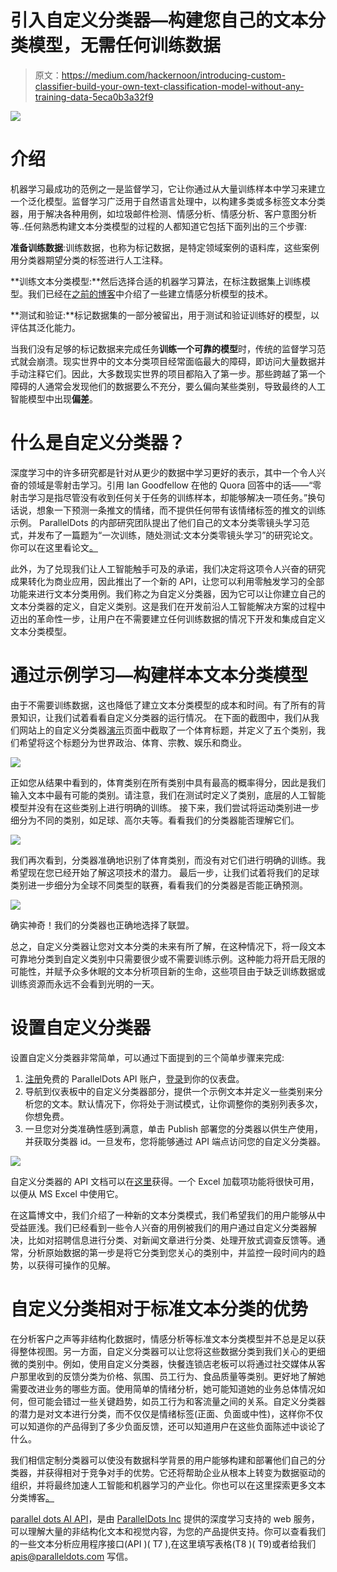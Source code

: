 # 引入自定义分类器—构建您自己的文本分类模型，无需任何训练数据

> 原文：<https://medium.com/hackernoon/introducing-custom-classifier-build-your-own-text-classification-model-without-any-training-data-5eca0b3a32f9>

![](img/88f953de169ce7f6a458da7f1ddcd30d.png)

# 介绍

机器学习最成功的范例之一是监督学习，它让你通过从大量训练样本中学习来建立一个泛化模型。监督学习广泛用于自然语言处理中，以构建多类或多标签文本分类器，用于解决各种用例，如垃圾邮件检测、情感分析、情感分析、客户意图分析等..任何熟悉构建文本分类模型的过程的人都知道它包括下面列出的三个步骤:

**准备训练数据**:训练数据，也称为标记数据，是特定领域案例的语料库，这些案例用分类器期望分类的标签进行人工注释。

**训练文本分类模型:**然后选择合适的机器学习算法，在标注数据集上训练模型。我们已经在[之前的博客](https://blog.paralleldots.com/data-science/breakthrough-research-papers-and-models-for-sentiment-analysis/)中介绍了一些建立情感分析模型的技术。

**测试和验证:**标记数据集的一部分被留出，用于测试和验证训练好的模型，以评估其泛化能力。

当我们没有足够的标记数据来完成任务**训练一个可靠的模型**时，传统的监督学习范式就会崩溃。现实世界中的文本分类项目经常面临最大的障碍，即访问大量数据并手动注释它们。因此，大多数现实世界的项目都陷入了第一步。那些跨越了第一个障碍的人通常会发现他们的数据要么不充分，要么偏向某些类别，导致最终的人工智能模型中出现**偏差**。

# 什么是自定义分类器？

深度学习中的许多研究都是针对从更少的数据中学习更好的表示，其中一个令人兴奋的领域是零射击学习。引用 Ian Goodfellow 在他的 Quora 回答中的话——“零射击学习是指尽管没有收到任何关于任务的训练样本，却能够解决一项任务。”换句话说，想象一下预测一条推文的情绪，而不提供任何带有该情绪标签的推文的训练示例。
ParallelDots 的内部研究团队提出了他们自己的文本分类零镜头学习范式，并发布了一篇题为“一次训练，随处测试:文本分类零镜头学习”的研究论文。你可以在这里看论文[。](https://paralleldots.xyz/Zero-Shot-Learning-for-Text-Classification)

此外，为了兑现我们让人工智能触手可及的承诺，我们决定将这项令人兴奋的研究成果转化为商业应用，因此推出了一个新的 API，让您可以利用零触发学习的全部功能来进行文本分类用例。我们称之为自定义分类器，因为它可以让你建立自己的文本分类器的定义，自定义类别。这是我们在开发前沿人工智能解决方案的过程中迈出的革命性一步，让用户在不需要建立任何训练数据的情况下开发和集成自定义文本分类模型。

# 通过示例学习—构建样本文本分类模型

由于不需要训练数据，这也降低了建立文本分类模型的成本和时间。有了所有的背景知识，让我们试着看看自定义分类器的运行情况。
在下面的截图中，我们从我们网站上的自定义分类器[演示](https://www.paralleldots.com/custom-classifier)页面中截取了一个体育标题，并定义了五个类别，我们希望将这个标题分为世界政治、体育、宗教、娱乐和商业。

![](img/0f069f9a189a76e77a0aca214d0ce8c2.png)

正如您从结果中看到的，体育类别在所有类别中具有最高的概率得分，因此是我们输入文本中最有可能的类别。请注意，我们在测试时定义了类别，底层的人工智能模型并没有在这些类别上进行明确的训练。
接下来，我们尝试将运动类别进一步细分为不同的类别，如足球、高尔夫等。看看我们的分类器能否理解它们。

![](img/296e711b2ab5627572093f014d7726cd.png)

我们再次看到，分类器准确地识别了体育类别，而没有对它们进行明确的训练。我希望现在您已经开始了解这项技术的潜力。
最后一步，让我们试着将我们的足球类别进一步细分为全球不同类型的联赛，看看我们的分类器是否能正确预测。

![](img/24a4149981db3d88acb5c8f39a9597cc.png)

确实神奇！我们的分类器也正确地选择了联盟。

总之，自定义分类器让您对文本分类的未来有所了解，在这种情况下，将一段文本可靠地分类到自定义类别中只需要很少或不需要训练示例。这种能力将开启无限的可能性，并赋予众多休眠的文本分析项目新的生命，这些项目由于缺乏训练数据或训练资源而永远不会看到光明的一天。

# 设置自定义分类器

设置自定义分类器非常简单，可以通过下面提到的三个简单步骤来完成:

1.  [注册](https://www.paralleldots.com/sign-up)免费的 ParallelDots API 账户，[登录](https://user.apis.paralleldots.com/user_dashboard)到你的仪表盘。
2.  导航到仪表板中的自定义分类器部分，提供一个示例文本并定义一些类别来分析您的文本。默认情况下，你将处于测试模式，让你调整你的类别列表多次，你想免费。
3.  一旦您对分类准确性感到满意，单击 Publish 部署您的分类器以供生产使用，并获取分类器 id。一旦发布，您将能够通过 API 端点访问您的自定义分类器。

![](img/67d304df68739f1531d9ff6ad7b8e523.png)

自定义分类器的 API 文档可以在[这里](https://www.paralleldots.com/docs)获得。一个 Excel 加载项功能将很快可用，以便从 MS Excel 中使用它。

在这篇博文中，我们介绍了一种新的文本分类模式，我们希望我们的用户能够从中受益匪浅。我们已经看到一些令人兴奋的用例被我们的用户通过自定义分类器解决，比如对招聘信息进行分类、对新闻文章进行分类、处理开放式调查反馈等。通常，分析原始数据的第一步是将它分类到您关心的类别中，并监控一段时间内的趋势，以获得可操作的见解。

# 自定义分类相对于标准文本分类的优势

在分析客户之声等非结构化数据时，情感分析等标准文本分类模型并不总是足以获得整体视图。另一方面，自定义分类器可以让您将这些数据分类到我们关心的更细微的类别中。例如，使用自定义分类器，快餐连锁店老板可以将通过社交媒体从客户那里收到的反馈分类为价格、氛围、员工行为、食品质量等类别。更好地了解她需要改进业务的哪些方面。使用简单的情绪分析，她可能知道她的业务总体情况如何，但可能会错过一些关键趋势，如员工行为和客流量之间的关系。自定义分类器的潜力是对文本进行分类，而不仅仅是情绪标签(正面、负面或中性)，这样你不仅可以知道你的产品得到了多少负面反馈，还可以知道用户在这些负面陈述中谈论了什么。

我们相信定制分类器可以使没有数据科学背景的用户能够构建和部署他们自己的分类器，并获得相对于竞争对手的优势。它还将帮助企业从根本上转变为数据驱动的组织，并将最终加速人工智能和机器学习的产业化。你也可以在这里探索更多文本分类博客[。](https://blog.paralleldots.com/category/product/text-analytics/)

[parallel dots AI API](https://www.paralleldots.com/)，是由 [ParallelDots Inc](https://paralleldots.xyz/) 提供的深度学习支持的 web 服务，可以理解大量的非结构化文本和视觉内容，为您的产品提供支持。你可以查看我们的一些文本分析应用程序接口(API )( T7 ),在这里填写表格(T8 )( T9)或者给我们 apis@paralleldots.com 写信。